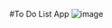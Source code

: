 #To Do List App
![image](https://github.com/govardhan666/To_Do_App_Android/assets/71170706/0b0f7f09-6e80-4060-9bae-e37f7c75c763)

